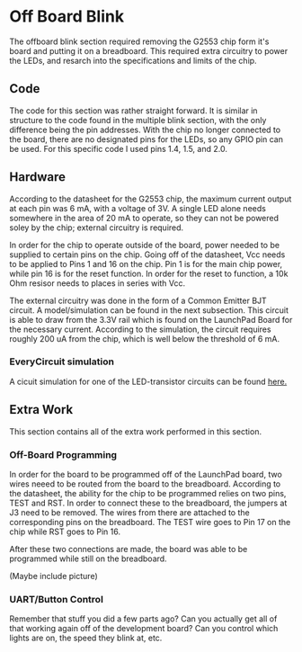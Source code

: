 # Off Board Blink
The offboard blink section required removing the G2553 chip form it's board and putting it on a breadboard. This required extra circuitry to power the LEDs, and resarch into the specifications and limits of the chip.

## Code
The code for this section was rather straight forward. It is similar in structure to the code found in the multiple blink section, with the only difference being the pin addresses. With the chip no longer connected to the board, there are no designated pins for the LEDs, so any GPIO pin can be used. For this specific code I used pins 1.4, 1.5, and 2.0.

## Hardware
According to the datasheet for the G2553 chip, the maximum current output at each pin was 6 mA, with a voltage of 3V. A single LED alone needs somewhere in the area of 20 mA to operate, so they can not be powered soley by the chip; external circuitry is required. 

In order for the chip to operate outside of the board, power needed to be supplied to certain pins on the chip. Going off of the datasheet, Vcc needs to be applied to Pins 1 and 16 on the chip. Pin 1 is for the main chip power, while pin 16 is for the reset function. In order for the reset to function, a 10k Ohm resisor needs to places in series with Vcc.

The external circuitry was done in the form of a Common Emitter BJT circuit. A model/simulation can be found in the next subsection. This circuit is able to draw from the 3.3V rail which is found on the LaunchPad Board for the necessary current. According to the simulation, the circuit requires roughly 200 uA from the chip, which is well below the threshold of 6 mA. 

### EveryCircuit simulation
A cicuit simulation for one of the LED-transistor circuits can be found
<a href="http://everycircuit.com/circuit/5126254895562752">here.</a><br>


## Extra Work
This section contains all of the extra work performed in this section.

### Off-Board Programming 
In order for the board to be programmed off of the LaunchPad board, two wires neeed to be routed from the board to the breadboard. According to the datasheet, the ability for the chip to be programmed relies on two pins, TEST and RST. In order to connect these to the breadboard, the jumpers at J3 need to be removed. The wires from there are attached to the corresponding pins on the breadboard. The TEST wire goes to Pin 17 on the chip while RST goes to Pin 16.

After these two connections are made, the board was able to be programmed while still on the breadboard. 

(Maybe include picture)

### UART/Button Control
Remember that stuff you did a few parts ago? Can you actually get all of that working again off of the development board? Can you control which lights are on, the speed they blink at, etc.
